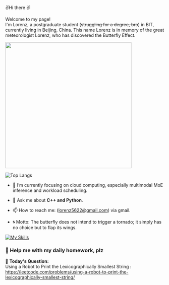
✌️Hi there ✌️
<p>Welcome to my page! </br> I'm Lorenz, a postgraduate student (<del>struggling for a degree, bro</del>) in BIT, currently living in Beijing, China. This name Lorenz is in memory of the great meteorologist Lorenz, who has discovered the Butterfly Effect.

<p>
  <img align="center" width="400" src="https://github-readme-stats.vercel.app/api?username=Lorenz5622&theme=transparent&include_all_commits=true&show_icons=true&hide_border=true" />
  
</p>

![Top Langs](https://github-readme-stats.vercel.app/api/top-langs/?username=Lorenz5622&layout=compact&theme=light)




- 🔭 I’m currently focusing on cloud computing, especially multimodal MoE inference and workload scheduling.

- 💬 Ask me about **C++ and Python**.
  
- 📫 How to reach me: (lorenz5622@gmail.com) via gmail.
  
- 🌀 Motto: The butterfly does not intend to trigger a tornado; it simply has no choice but to flap its wings.
  



[![My Skills](https://skillicons.dev/icons?i=java,cpp,python,&theme=light)](https://skillicons.dev)


### 🧩 Help me with my daily homework, plz

<!-- LEETCODE_DAILY_START -->
📖 **Today's Question:**  
Using a Robot to Print the Lexicographically Smallest String : https://leetcode.com/problems/using-a-robot-to-print-the-lexicographically-smallest-string/
<!-- LEETCODE_DAILY_END -->
